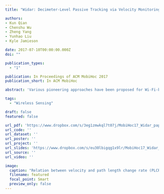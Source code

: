 ```yaml
---
title: "Widar: Decimeter-Level Passive Tracking via Velocity Monitoring with Commodity Wi-Fi"

authors:
- Kun Qian
- Chenshu Wu
- Zheng Yang
- Yunhao Liu
- Kyle Jamieson

date: 2017-07-10T00:00:00.000Z
doi: ""

publication_types:
  - "1"

publication: In Proceedings of ACM MobiHoc 2017
publication_short: In ACM MobiHoc

abstract: 'Various pioneering approaches have been proposed for Wi-Fi-based sensing, which usually employ learning-based techniques to seek appropriate statistical features, yet do not support precise tracking without prior training. Thus to advance passive sensing, the ability to track fine-grained human mobility information acts as a key enabler. In this paper, we propose Widar, a Wi-Fi-based tracking system that simultaneously estimates a human’s moving velocity (both speed and direction) and location at a decimeter level. Instead of applying statistical learning techniques, Widar builds a theoretical model that geometrically quantifies the relationships between CSI dynamics and the user’s location and velocity. On this basis, we propose novel techniques to identify frequency components related to human motion from noisy CSI readings and then derive a user’s location in addition to velocity. We implement Widar on commercial Wi-Fi devices and validate its performance in real environments. Our results show that Widar achieves decimeter-level accuracy, with a median location error of 25 cm given initial positions and 38 cm without them and a median relative velocity error of 13%.'

tags:
  - "Wireless Sensing"

draft: false
featured: false

url_pdf: 'https://www.dropbox.com/s/3eg1zmwkql7t07j/MobiHoc17_Widar_paper.pdf?dl=0'
url_code: ''
url_dataset: ''
url_poster: ''
url_project: ''
url_slides: 'https://www.dropbox.com/s/eu30lbigqg1x9lr/MobiHoc17_Widar_slides.pptx?dl=0'
url_source: ''
url_video: ''

image:
  caption: "Relation between velocity and path length change rate (PLCR)."
  filename: featured
  focal_point: Smart
  preview_only: false
---
```

